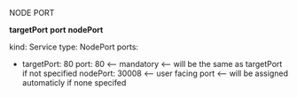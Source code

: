 NODE PORT

**targetPort**
**port**
**nodePort**

kind: Service
type: NodePort
ports:
 - targetPort: 80
   port: 80 <-- mandatory <-- will be the same as targetPort if not specified
   nodePort: 30008 <-- user facing port <-- will be assigned automaticly if none specifed
